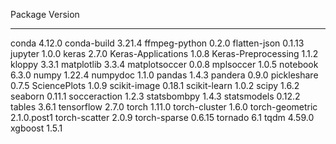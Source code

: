Package                            Version
---------------------------------- -------------------
conda                              4.12.0
conda-build                        3.21.4
ffmpeg-python                      0.2.0
flatten-json                       0.1.13
jupyter                            1.0.0
keras                              2.7.0
Keras-Applications                 1.0.8
Keras-Preprocessing                1.1.2
kloppy                             3.3.1
matplotlib                         3.3.4
matplotsoccer                      0.0.8
mplsoccer                          1.0.5
notebook                           6.3.0
numpy                              1.22.4
numpydoc                           1.1.0
pandas                             1.4.3
pandera                            0.9.0
pickleshare                        0.7.5
SciencePlots                       1.0.9
scikit-image                       0.18.1
scikit-learn                       1.0.2
scipy                              1.6.2
seaborn                            0.11.1
socceraction                       1.2.3
statsbombpy                        1.4.3
statsmodels                        0.12.2
tables                             3.6.1
tensorflow                         2.7.0
torch                              1.11.0
torch-cluster                      1.6.0
torch-geometric                    2.1.0.post1
torch-scatter                      2.0.9
torch-sparse                       0.6.15
tornado                            6.1
tqdm                               4.59.0
xgboost                            1.5.1
